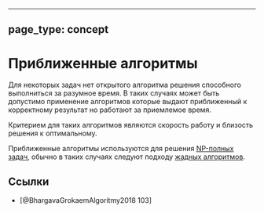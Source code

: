 

---
page_type: concept
---

# Приближенные алгоритмы

Для некоторых задач нет открытого алгоритма решения способного выполниться за разумное время. В таких случаях может быть допустимо применение алгоритмов которые выдают приближенный к корректному результат но работают за приемлемое время.

Критерием для таких алгоритмов являются скорость работу и близость решения к оптимальному.

Приближенные алгоритмы используются для решения [NP-полных задач]([[20221113203324]]), обычно в таких случаях следуют подходу [жадных алгоритмов]([[20221113183615]]).

## Ссылки

- [@BhargavaGrokaemAlgoritmy2018 103]
